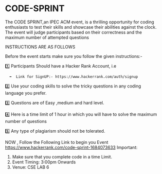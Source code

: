 # CODE-SPRINT
The CODE SPRINT,an IPEC ACM event, is a thrilling opportunity for coding enthusiasts to test their skills and showcase their abilities against the clock. The event will judge participants based on their correctness and the maximum number of attempted questions


INSTRUCTIONS ARE AS FOLLOWS

Before the event starts make sure you follow the given instructions:-

1️⃣ Participants Should have a Hacker Rank  Account, i.e  

      ➡  Link for SignUP:- https://www.hackerrank.com/auth/signup

2️⃣ Use your coding skills to solve the tricky questions in any coding language you prefer.

3️⃣ Questions are of Easy ,medium and hard level.

4️⃣ Here is a time limit of 1 hour in which you will have to solve the maximum number of questions 

5️⃣ Any type of plagiarism should not be tolerated. 

NOW , Follow  the Following Link to begin you Event https://www.hackerrank.com/code-sprint-1684073633
    Important: 
1. Make sure that you complete code in a time Limit.
2. Event Timing: 3:00pm Onwards
3. Venue: CSE LAB 6

